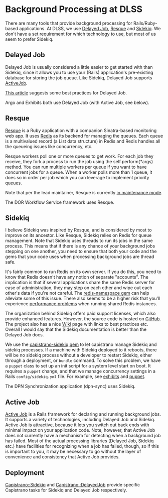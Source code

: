 # Background Processing at DLSS

There are many tools that provide background processing for Rails/Ruby-based applications. At DLSS,
we use [Delayed Job](https://github.com/collectiveidea/delayed_job),
[Resque](https://github.com/resque/resque) and [Sidekiq](http://sidekiq.org/). We don't have a set
requirement for which technology to use, but most of us seem to prefer Sidekiq.


## Delayed Job

Delayed Job is usually considered a little easier to get started with than Sidekiq, since it allows
you to use your (Rails) application's pre-existing database for storing the job queue. Like Sidekiq,
Delayed Job supports [ActiveJob](http://guides.rubyonrails.org/active_job_basics.html).

[This article](https://www.sitepoint.com/delayed-jobs-best-practices/) suggests some best practices
for Delayed Job.

Argo and Exhibits both use Delayed Job (with Active Job, see below).


## Resque

[Resque](https://github.com/resque/resque) is a Ruby application with a companion Sinatra-based
monitoring web app. It uses [Redis](http://redis.io) as its backend for managing the queues. Each queue is a
multivalued record (a List data structure) in Redis and Redis handles all the queueing issues like
concurrency, etc.

Resque workers poll one or more queues to get work. For each job they receive, they fork a process
to run the job using the self.perform(*args) method. You can run multiple workers per queue if you
want to have concurrent jobs for a queue. When a worker polls more than 1 queue, it does so in order
per job which you can leverage to implement priority queues.

Note that per the lead maintainer, Resque is currently
[in maintenance mode](http://resque.github.io/2016/03/10/resque-1.26.0-released.html).

The DOR Workflow Service framework uses Resque.


## Sidekiq

I believe Sidekiq was inspired by Resque, and is considered by most to improve on its ancestor. Like
Resque, Sidekiq relies on Redis for queue management. Note that Sidekiq uses threads to run its jobs
in the same process. This means that if there is any chance of your background jobs stepping on one
another, you need to ensure that both your code and the gems that your code uses when processing
background jobs are thread safe.

It's fairly common to run Redis on its own server. If you do this, you need to know that Redis
doesn't have any notion of separate "accounts". The implication is that if several applications
share the same Redis server for ease of administration, they may step on each other and wipe out
each other's data if you're not careful. The
[redis-namespace gem](https://github.com/resque/redis-namespace) can help alleviate some of this
issue. There also seems to be a higher risk that you'll experience
[performance problems](https://redislabs.com/blog/benchmark-shared-vs-dedicated-redis-instances#.V7IfjrVrgUE)
when running shared Redis instances.

The organization behind Sidekiq offers paid support licenses, which also provide enhanced
features. However, the source code is hosted on [GitHub](https://github.com/mperham/sidekiq). The
project also has a nice [Wiki](https://github.com/mperham/sidekiq/wiki) page with links to best
practices etc. Overall I would say that the Sidekiq documentation is better than the Delayed Job
docs.

We use the [capistrano-sidekiq gem](https://github.com/seuros/capistrano-sidekiq) to let capistrano manage Sidekiq and sidekiq processes. If a machine with Sidekiq deployed to it reboots, there will be no sidekiq process without a developer to restart Sidekiq, either through a deployment, or `bundle` command. To solve this problem, we have a `puppet` class to set up an init script for a system level start on boot. It requires a `puppet` change, and that we manage concurrency settings in a Rails `config/sidekiq.yml` file. For example, see [exhibits](https://github.com/sul-dlss/exhibits/blob/master/config/sidekiq.yml) and [puppet](https://github.com/sul-dlss/puppet/blob/production/hieradata/node/exhibits-prod-a.stanford.edu.eyaml#L10).

The DPN Synchronization application (dpn-sync) uses Sidekiq.


## Active Job

[Active Job](http://guides.rubyonrails.org/active_job_basics.html) is a Rails framework for
declaring and running background jobs. It supports a variety of technologies, including Delayed Job
and Sidekiq. Active Job is attractive, because it lets you switch out back ends with minimal impact
on your application code. Note, however, that Active Job does not currently have a mechanism for
detecting when a background job has failed. Most of the actual processing libraries (Delayed Job,
Sidekiq etc.) have facilities for recognizing when a job has failed, though, so if this is important
to you, it may be necessary to go without the layer of convenience and consistency that Active Job
provides.


## Deployment

[Capistrano::Sidekiq](https://github.com/seuros/capistrano-sidekiq) and
[Capistrano::DelayedJob](https://github.com/AgileConsultingLLC/capistrano3-delayed-job) provide
specific Capistrano tasks for Sidekiq and Delayed Job respectively.
